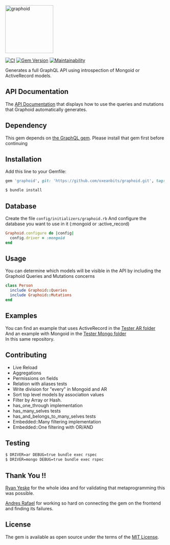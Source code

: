 
<img src="https://cl.ly/aeaacddab2e2/graphoid.png" height="150" alt="graphoid"/>

[![CI](https://github.com/oxeanbits/graphoid/actions/workflows/build.yml/badge.svg?branch=master)](https://github.com/oxeanbits/graphoid/actions/workflows/build.yml)
[![Gem Version](https://img.shields.io/badge/gem%20version-0.2.0-green)](https://rubygems.org/gems/graphoid)
[![Maintainability](https://api.codeclimate.com/v1/badges/96505308310ca4e7e241/maintainability)](https://codeclimate.com/github/maxiperezc/graphoid/maintainability)

Generates a full GraphQL API using introspection of Mongoid or ActiveRecord models.

## API Documentation
The [API Documentation](https://maxcoto.github.io/graphoid/) that displays how to use the queries and mutations that Graphoid automatically generates.


## Dependency
This gem depends on [the GraphQL gem](https://github.com/rmosolgo/graphql-ruby).
Please install that gem first before continuing

## Installation
Add this line to your Gemfile:

```ruby
gem 'graphoid', git: 'https://github.com/oxeanbits/graphoid.git', tag: '0.2.0'
```

```bash
$ bundle install
```

## Database
Create the file `config/initializers/graphoid.rb`
And configure the database you want to use in it (:mongoid or :active_record)

```ruby
Graphoid.configure do |config|
  config.driver = :mongoid
end
```

## Usage
You can determine which models will be visible in the API by including the Graphoid Queries and Mutations concerns

```ruby
class Person
  include Graphoid::Queries
  include Graphoid::Mutations
end
```

## Examples
You can find an example that uses ActiveRecord in the [Tester AR folder](https://github.com/maxiperezc/graphoid/tree/master/spec/tester_ar)  
And an example with Mongoid in the [Tester Mongo folder](https://github.com/maxiperezc/graphoid/tree/master/spec/tester_mongo)  
In this same repository.



## Contributing
- Live Reload
- Aggregations
- Permissions on fields
- Relation with aliases tests
- Write division for "every" in Mongoid and AR
- Sort top level models by association values
- Filter by Array or Hash.
- has_one_through implementation
- has_many_selves tests
- has_and_belongs_to_many_selves tests
- Embedded::Many filtering implementation
- Embedded::One filtering with OR/AND


## Testing
```bash
$ DRIVER=ar DEBUG=true bundle exec rspec
$ DRIVER=mongo DEBUG=true bundle exec rspec
```

## Thank You !!
[Ryan Yeske](https://github.com/rcy) for the whole idea and for validating that metaprogramming this was possible.

[Andres Rafael](https://github.com/aandresrafael) for working so hard on connecting the gem on the frontend and finding its failures.

## License
The gem is available as open source under the terms of the [MIT License](http://opensource.org/licenses/MIT).
